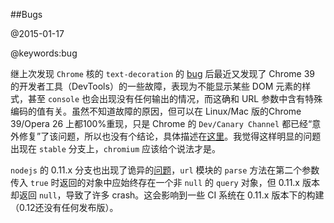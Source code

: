 ##Bugs

@2015-01-17

@keywords:bug

继上次发现 `Chrome` 核的 `text-decoration` 的 [bug](https://code.google.com/p/chromium/issues/detail?id=342126) 后最近又发现了 Chrome 39 的开发者工具（DevTools）的一些故障，表现为不能显示某些 DOM 元素的样式，甚至 `console` 也会出现没有任何输出的情况，而这确和 URL 参数中含有特殊编码的值有关。虽然不知道故障的原因，但可以在 Linux/Mac 版的Chrome 39/Opera 26 上都100%重现，只是 Chrome 的 `Dev/Canary Channel` 都已经“意外修复”了该问题，所以也没有个结论，具体描述在[这里](https://code.google.com/p/chromium/issues/detail?id=448702)。我觉得这样明显的问题出现在 `stable` 分支上，`chromium` 应该给个说法才是。

`nodejs` 的 0.11.x 分支也出现了诡异的[问题](https://github.com/joyent/node/issues/9008)，`url` 模块的 `parse` 方法在第二个参数传入 `true` 时返回的对象中应始终存在一个非 `null` 的 `query` 对象，但 0.11.x 版本却返回 `null`，导致了许多 crash。这会影响到一些 CI 系统在 0.11.x 版本下的构建（0.12还没有任何发布版）。

